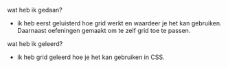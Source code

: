 wat heb ik gedaan?
- ik heb eerst geluisterd hoe grid werkt en waardeer je het kan gebruiken. Daarnaast oefeningen gemaakt om te zelf grid toe te passen.

wat heb ik geleerd?
- ik heb grid geleerd hoe je het kan gebruiken in CSS.